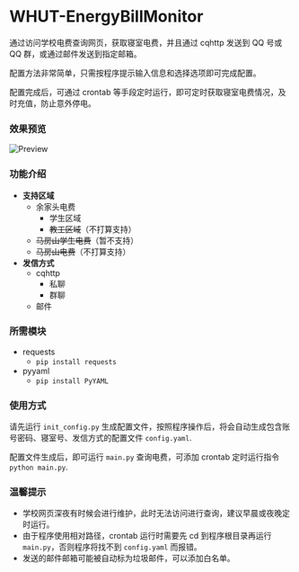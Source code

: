 # WHUT-EnergyBillMonitor

通过访问学校电费查询网页，获取寝室电费，并且通过 cqhttp 发送到 QQ 号或 QQ 群，或通过邮件发送到指定邮箱。

配置方法非常简单，只需按程序提示输入信息和选择选项即可完成配置。

配置完成后，可通过 crontab 等手段定时运行，即可定时获取寝室电费情况，及时充值，防止意外停电。

### 效果预览

![Preview](https://assets.zouht.com/img/md/WHUT-EnergyBillMonitor-README-01.png)

### 功能介绍

- **支持区域**
    - 余家头电费
        - 学生区域
        - ~~教工区域~~（不打算支持）
    - ~~马房山学生电费~~（暂不支持）
    - ~~马房山电费~~（不打算支持）
- **发信方式**
    - cqhttp
        - 私聊
        - 群聊
    - 邮件

### 所需模块

- requests
    - `pip install requests`
- pyyaml
    - `pip install PyYAML`

### 使用方式

请先运行 `init_config.py` 生成配置文件，按照程序操作后，将会自动生成包含账号密码、寝室号、发信方式的配置文件 `config.yaml`.

配置文件生成后，即可运行 `main.py` 查询电费，可添加 crontab 定时运行指令 `python main.py`.

### 温馨提示

- 学校网页深夜有时候会进行维护，此时无法访问进行查询，建议早晨或夜晚定时运行。
- 由于程序使用相对路径，crontab 运行时需要先 cd 到程序根目录再运行 `main.py`，否则程序将找不到 `config.yaml` 而报错。
- 发送的邮件邮箱可能被自动标为垃圾邮件，可以添加白名单。

